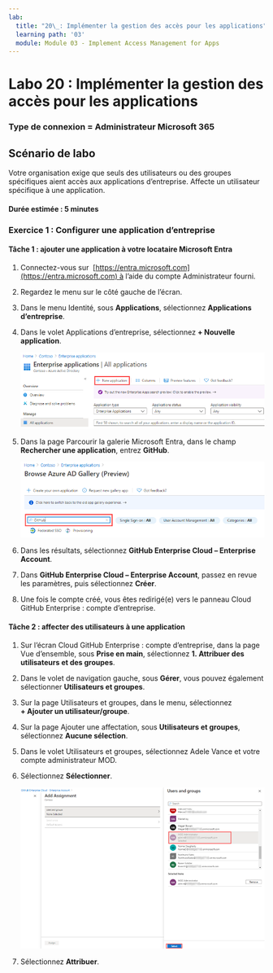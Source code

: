 ```yaml
---
lab:
  title: "20\_: Implémenter la gestion des accès pour les applications"
  learning path: '03'
  module: Module 03 - Implement Access Management for Apps
---
```


# Labo 20 : Implémenter la gestion des accès pour les applications

### Type de connexion = Administrateur Microsoft 365

## Scénario de labo

Votre organisation exige que seuls des utilisateurs ou des groupes spécifiques aient accès aux applications d’entreprise. Affecte un utilisateur spécifique à une application.

#### Durée estimée : 5 minutes

### Exercice 1 : Configurer une application d’entreprise

#### Tâche 1 : ajouter une application à votre locataire Microsoft Entra

1. Connectez-vous sur  [https://entra.microsoft.com](https://entra.microsoft.com) à l’aide du compte Administrateur fourni.

2. Regardez le menu sur le côté gauche de l’écran.

3. Dans le menu Identité, sous **Applications**, sélectionnez **Applications d’entreprise**.

4. Dans le volet Applications d’entreprise, sélectionnez **+ Nouvelle application**.

    ![Image de l’écran affichant la page Applications d’entreprise avec la nouvelle application mise en surbrillance.](./media/lp3-mod1-new-enterprise-application.png)

5. Dans la page Parcourir la galerie Microsoft Entra, dans le champ **Rechercher une application**, entrez **GitHub**.

    ![Image de l’écran affichant la page Parcourir la Bibliothèque Microsoft Entra avec la zone de recherche mise en surbrillance.](./media/lp3-mod1-azure-ad-gallery-search.png)

6. Dans les résultats, sélectionnez **GitHub Enterprise Cloud – Enterprise Account**.

7. Dans **GitHub Enterprise Cloud – Enterprise Account**, passez en revue les paramètres, puis sélectionnez **Créer**.

8. Une fois le compte créé, vous êtes redirigé(e) vers le panneau Cloud GitHub Enterprise : compte d’entreprise.

#### Tâche 2 : affecter des utilisateurs à une application

1. Sur l’écran Cloud GitHub Enterprise : compte d’entreprise, dans la page Vue d’ensemble, sous **Prise en main**, sélectionnez **1. Attribuer des utilisateurs et des groupes**.

2. Dans le volet de navigation gauche, sous **Gérer**, vous pouvez également sélectionner **Utilisateurs et groupes**.

3. Sur la page Utilisateurs et groupes, dans le menu, sélectionnez **+ Ajouter un utilisateur/groupe**.

4. Sur la page Ajouter une affectation, sous **Utilisateurs et groupes**, sélectionnez **Aucune sélection**.

5. Dans le volet Utilisateurs et groupes, sélectionnez Adele Vance et votre compte administrateur MOD.

6. Sélectionnez **Sélectionner**.

    ![Image d’écran affichant l’ajout d’une attribution de compte d’utilisateur à une application avec le bouton Sélectionner mis en surbrillance. ](./media/lp3-mod1-add-app-assignment.png)

7. Sélectionnez **Attribuer**.


